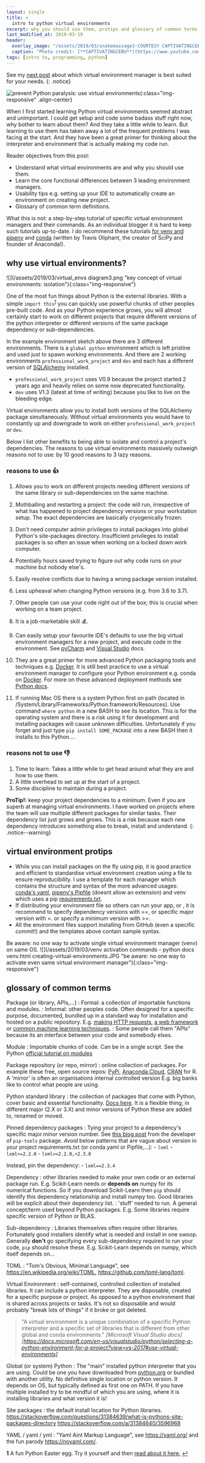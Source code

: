 ```yaml
---
layout: single
title: >
  intro to python virtual environments
excerpt: why you should use them, protips and glossary of common terms
last_modified_at: 2019-03-19
header:
  overlay_image: "/assets/2019/03/snakemassage3-COURTESY CAPTIVATINGCEBU-YOUTUBE - cropped.jpg"
  caption: "Photo credit: [**CAPTIVATINGCEBU**](https://www.youtube.com/user/captivatingcebu)"
tags: [intro to, programming, python]
---
```


<!-- reference style links -->
[conda yaml]: assets/2019/03/template_conda_env.yml
[pipenv Pipfile]: assets/2019/03/Pipfile
[pip requirements.txt]: assets/2019/03/requirements.txt
[virtual environment managers]: _drafts\2019-03-25-python-virtual-env-shootout.md
<!-- end reference style links -->

See my [next post][virtual environment managers] about which virtual environment manager is best suited for your needs.
{: .notice}


![](https://imgs.xkcd.com/comics/python_environment.png "prevent Python paralysis: use virtual environments"){:class="img-responsive" .align-center}

When I first started learning Python virtual environments seemed abstract and unimportant. I could get setup and code some badass stuff right now, why bother to learn about them? And they take a little while to learn. But learning to use them has taken away a lot of the frequent problems I was facing at the start. And they have been a great primer for thinking about the interpreter and environment that is actually making my code run.

Reader objectives from this post:
- Understand what virtual environments are and why you should use them.
- Learn the core functional differences between 3 leading environment managers.
- Usability tips e.g. setting up your IDE to automatically create an environment on creating new project.
- Glossary of common term definitions.

What this is not: a step-by-step tutorial of specific virtual environment managers and their commands. As an individual blogger it is hard to keep such tutorials up-to-date. I do recommend these tutorials [for venv and pipenv](https://docs.python-guide.org/dev/virtualenvs/) and [conda](https://speakerdeck.com/teoliphant/packaging-and-deployment-with-conda) (written by Travis Oliphant, the creator of SciPy and founder of Anaconda!).

## why use virtual environments?
![](/assets/2019/03/virtual_envs diagram3.png "key concept of virtual environments: isolation"){:class="img-responsive"}

One of the most fun things about Python is the external libraries. With a simple `import this`<sup id="a1">[1](#f1)</sup> you can quickly use powerful chunks of other peoples pre-built code. And as your Python experience grows, you will almost certainly start to work on different projects that require different versions of the python interpreter or different versions of the same package dependency or sub-dependencies.

In the example environment sketch above there are 3 different environments. There is a `global python` environment which is left pristine and used just to spawn working environments. And there are 2 working environments `professional_work_project` and `dev` and each has a different version of [SQLAlchemy](https://docs.sqlalchemy.org/) installed.
- `professional_work_project` uses V0.9 because the project started 2 years ago and heavily relies on some now deprecated functionality.
- `dev` uses V1.3 (latest at time of writing) because you like to live on the bleeding edge.

Virtual environments allow you to install both versions of the SQLAlchemy package simultaneously. Without virtual environments you would have to constantly up and downgrade to work on either `professional_work_project` or `dev`.

Below I list other benefits to being able to isolate and control a project's dependencies. The reasons to use virtual environments massively outweigh reasons not to use: by 10 good reasons to 3 lazy reasons.

### reasons to use :thumbsup:
1. Allows you to work on different projects needing different versions of the same library or sub-dependencies on the same machine.

2. Mothballing and restarting a project: the code will run, irrespective of what has happened to project dependency versions or your workstation setup. The exact dependencies are basically cryogenically frozen.

3. Don't need computer admin privileges to install packages into global Python's site-packages directory. Insufficient privileges to install packages is so often an issue when working on a locked down work computer.

4. Potentially hours saved trying to figure out why code runs on your machine but nobody else's.

5. Easily resolve conflicts due to having a wrong package version installed.

6. Less upheaval when changing Python versions (e.g. from 3.6 to 3.7).

7. Other people can use your code right out of the box; this is crucial when working on a team project.

8. It is a job-marketable skill :moneybag:.

9. Can easily setup your favourite IDE's defaults to use the big virtual environment managers for a new project, and execute code in the environment. See [pyCharm](https://www.jetbrains.com/help/pycharm/pipenv.html) and [Visual Studio](https://docs.microsoft.com/en-us/visualstudio/python/managing-python-environments-in-visual-studio?view=vs-2017) docs.

10. They are a great primer for more advanced Python packaging tools and techniques e.g. [Docker](https://www.fullstackpython.com/docker.html). It is still best practice to use a virtual environment manager to configure your Python environment e.g. conda on [Docker](https://hub.docker.com/u/continuumio). For more on these advanced deployment methods see [Python docs](https://packaging.python.org/overview/#depending-on-a-separate-software-distribution-ecosystem).

11. If running Mac OS there is a system Python first on path (located in /System/Library/Frameworks/Python.framework/Resources). Use command `where python` in a new BASH to see its location. This is for the operating system and there is a risk using it for development and installing packages will cause unknown difficulties. Unfortunately if you forget and just type `pip install SOME_PACKAGE` into a new BASH then it installs to this Python....

### reasons not to use :thumbsdown:
1. Time to learn: Takes a little while to get head around what they are and how to use them.
2. A little overhead to set up at the start of a project.
3. Some discipline to maintain during a project.

**ProTip!:** keep your project dependencies to a minimum. Even if you are superb at managing virtual environments. I have worked on projects where the team will use multiple different packages for similar tasks. Their dependency list just grows and grows. This is a risk because each new dependency introduces something else to break, install and understand.
{: .notice--warning}

## virtual environment protips
- While you can install packages on the fly using pip, it is good practice and efficient to standardise virtual environment creation using a file to ensure reproducibility. I use a template for each manager which contains the structure and syntax of the more advanced usages: [conda's yaml][conda yaml], [pipenv's Pipfile][pipenv Pipfile] (doesnt allow an extension) and venv which uses a pip [requirements.txt][pip requirements.txt].
- If distributing your environment file so others can run your app, or , it is recommend to specify dependency versions with ==, or specific major version with =. or specify a minimum version with >=.
- All the environment files support installing from GitHub (even a specific commit!) and the templates above contain sample syntax.

Be aware: no one way to activate single virtual environment manager (venv) on same OS.
![](/assets/2019/03/venv activation commands - python docs venv.html creating-virtual-environments.JPG "be aware: no one way to activate even same virtual environment manager"){:class="img-responsive"}

## glossary of common terms
Package (or library, APIs,...)
: Formal: a collection of importable functions and modules.
: Informal: other peoples code. Often designed for a specific purpose, documented, bundled up in a standard way for installation and hosted on a public repository. E.g. [making HTTP requests](http://docs.python-requests.org/en/latest/), [a web framework](https://www.djangoproject.com/) or [common machine learning techniques](https://scikit-learn.org/stable/).
: Some people call them "APIs" because its an interface between your code and somebody elses.

Module
: Importable chunks of code. Can be in a single script. See the Python [official tutorial on modules](https://docs.python.org/2/tutorial/modules.html)

Package repository (or repo, mirror)
: online collection of packages. For example these free, open source repos: [PyPi](https://pypi.org), [Anaconda Cloud](https://anaconda.org/anaconda/repo), [CRAN](https://cran.r-project.org/) for R. A 'mirror' is often an organisations internal controlled version E.g. big banks like to control what people are using.

Python standard library
: the collection of packages that come with Python, cover basic and essential functionality. [Docs here](https://docs.python.org/3/library/index.html). It is a flexible thing; in different major (2.X or 3.X) and minor versions of Python these are added to, renamed or moved.

Pinned dependency packages
: Tying your project to a dependency's specific major.minor version number. See [this blog post](https://nvie.com/posts/pin-your-packages/) from the developer of `pip-tools` package. *Avoid* below patterns that are vague about version in your project requirements.txt (or conda.yaml or Pipfile,...):
    - `lxml`
    - `lxml>=2.2.0`
    - `lxml>=2.2.0,<2.3.0`

  Instead, pin the dependency:
    - `lxml==2.3.4`

Dependency
: other libraries needed to make your own code or an external package run. E.g. Scikit-Learn needs or __depends on__ numpy for its numerical functions. So if you download Scikit-Learn then `pip` should identify this dependency relationship and install numpy too. Good libraries will be explicit about their dependency list.
: 'stuff' needed to run. A general concept/term used beyond Python packages. E.g. Some libraries require specific version of Python or BLAS.

Sub-dependency
: Libraries themselves often require other libraries. Fortunately good installers identify what is needed and install in one swoop. Generally __don't__ go specifying every sub-dependency required to run your code, `pip` should resolve these.
E.g. Scikit-Learn depends on numpy, which itself depends on...

TOML
: "Tom's Obvious, Minimal Language", see https://en.wikipedia.org/wiki/TOML, https://github.com/toml-lang/toml.

Virtual Environment
: self-contained, controlled collection of installed libraries. It can include a python interpreter. They are disposable, created for a specific purpose or project. As opposed to a python environment that is shared across projects or tasks. It's not so disposable and would probably "break lots of things" if it broke or got deleted.

> "A virtual environment is a unique combination of a specific Python interpreter and a specific set of libraries that is different from other global and conda environments."
> <cite> [Microsoft Visual Studio docs][https://docs.microsoft.com/en-us/visualstudio/python/selecting-a-python-environment-for-a-project?view=vs-2017#use-virtual-environments] </cite>

Global (or system) Python
: The "main" installed python interpreter that you are using. Could be one you have downloaded from [python.org](https://www.python.org/) or bundled with another utility. No definitive single location or python version. It depends on OS, but typically defined as first one on PATH. If you have multiple installed try to be mindful of which you are using, where it is installing libraries and what version it is!

Site packages
: the default install location for Python libraries.
https://stackoverflow.com/questions/31384639/what-is-pythons-site-packages-directory
https://stackoverflow.com/a/31384640/3596968

YAML / yaml / yml
: "Yaml Aint Markup Language", see https://yaml.org/ and the fun parody https://noyaml.com/.


<!-- footnotes -->
<b id="f1">1</b> A fun Python Easter egg. Try it yourself and then [read about it here.](https://www.python.org/dev/peps/pep-0020) [↩](#a1)
